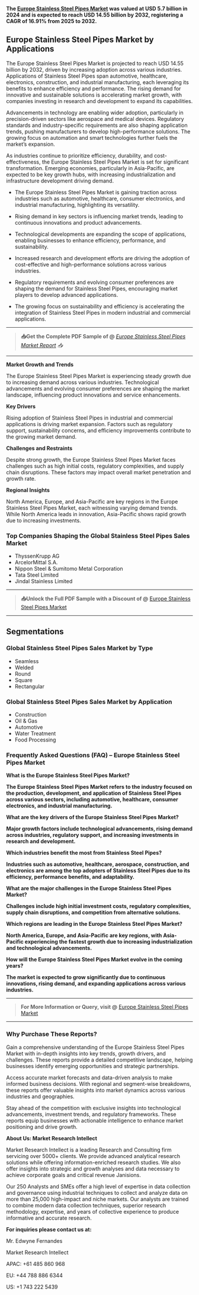 <p><strong>The <a href="https://www.marketresearchintellect.com/download-sample/?rid=967346&amp;utm_source=Pulse-April-Europe&amp;utm_medium=852">Europe Stainless Steel Pipes Market</a> was valued at USD 5.7 billion in 2024 and is expected to reach USD 14.55 billion by 2032, registering a CAGR of 16.91% from 2025 to 2032.</strong></p><h2>Europe Stainless Steel Pipes Market by Applications&nbsp;</h2><p><p>The Europe Stainless Steel Pipes Market is projected to reach USD 14.55 billion by 2032, driven by increasing adoption across various industries. Applications of Stainless Steel Pipes span automotive, healthcare, electronics, construction, and industrial manufacturing, each leveraging its benefits to enhance efficiency and performance. The rising demand for innovative and sustainable solutions is accelerating market growth, with companies investing in research and development to expand its capabilities.</p><p>Advancements in technology are enabling wider adoption, particularly in precision-driven sectors like aerospace and medical devices. Regulatory standards and industry-specific requirements are also shaping application trends, pushing manufacturers to develop high-performance solutions. The growing focus on automation and smart technologies further fuels the market&rsquo;s expansion.</p><p>As industries continue to prioritize efficiency, durability, and cost-effectiveness, the Europe Stainless Steel Pipes Market is set for significant transformation. Emerging economies, particularly in Asia-Pacific, are expected to be key growth hubs, with increasing industrialization and infrastructure development driving demand.</p></p><ul><li><p>The Europe Stainless Steel Pipes Market is gaining traction across industries such as automotive, healthcare, consumer electronics, and industrial manufacturing, highlighting its versatility.</p></li><li><p>Rising demand in key sectors is influencing market trends, leading to continuous innovations and product advancements.</p></li><li><p>Technological developments are expanding the scope of applications, enabling businesses to enhance efficiency, performance, and sustainability.</p></li><li><p>Increased research and development efforts are driving the adoption of cost-effective and high-performance solutions across various industries.</p></li><li><p>Regulatory requirements and evolving consumer preferences are shaping the demand for Stainless Steel Pipes, encouraging market players to develop advanced applications.</p></li><li><p>The growing focus on sustainability and efficiency is accelerating the integration of Stainless Steel Pipes in modern industrial and commercial applications.</p></li></ul><hr /><blockquote><p><strong><span class="font-[700]">📥Get the Complete PDF Sample of @ </span></strong><em><span class="font-[700]"><a href="https://www.marketresearchintellect.com/download-sample/?rid=967346&amp;utm_source=Pulse-April-Europe&amp;utm_medium=852" target="_blank" data-tracking-control-name="article-ssr-frontend-pulse_little-text-block" data-tracking-will-navigate="" data-test-link="">Europe Stainless Steel Pipes Market Report</a>&nbsp;📥</span></em></p></blockquote><hr /><p class="" data-start="77" data-end="360"><strong data-start="77" data-end="105">Market Growth and Trends</strong></p><p class="" data-start="77" data-end="360">The Europe Stainless Steel Pipes Market is experiencing steady growth due to increasing demand across various industries. Technological advancements and evolving consumer preferences are shaping the market landscape, influencing product innovations and service enhancements.</p><p class="" data-start="362" data-end="606"><strong data-start="362" data-end="377">Key Drivers</strong></p><p class="" data-start="362" data-end="606">Rising adoption of Stainless Steel Pipes in industrial and commercial applications is driving market expansion. Factors such as regulatory support, sustainability concerns, and efficiency improvements contribute to the growing market demand.</p><p class="" data-start="608" data-end="849"><strong data-start="608" data-end="637">Challenges and Restraints</strong></p><p class="" data-start="608" data-end="849">Despite strong growth, the Europe Stainless Steel Pipes Market faces challenges such as high initial costs, regulatory complexities, and supply chain disruptions. These factors may impact overall market penetration and growth rate.</p><p class="" data-start="851" data-end="1095"><strong data-start="851" data-end="872">Regional Insights</strong></p><p class="" data-start="851" data-end="1095">North America, Europe, and Asia-Pacific are key regions in the Europe Stainless Steel Pipes Market, each witnessing varying demand trends. While North America leads in innovation, Asia-Pacific shows rapid growth due to increasing investments.</p><p><h3>Top Companies Shaping the Global Stainless Steel Pipes Sales Market </h3><ul><li>ThyssenKrupp AG</li><li>ArcelorMittal S.A.</li><li>Nippon Steel & Sumitomo Metal Corporation</li><li>Tata Steel Limited</li><li>Jindal Stainless Limited</li></ul></p><hr /><blockquote><p><strong>📥Unlock the Full PDF Sample with a Discount of @</strong> <a href="https://www.marketresearchintellect.com/ask-for-discount/?rid=967346&amp;utm_source=Pulse-April-Europe&amp;utm_medium=852">Europe Stainless Steel Pipes Market</a></p></blockquote><hr /><p><h2>Segmentations</h2><h3>Global Stainless Steel Pipes Sales Market by Type</h3><ul><li>Seamless</li><li>Welded</li><li>Round</li><li>Square</li><li>Rectangular</li></ul><h3>Global Stainless Steel Pipes Sales Market by Application</h3><ul><li>Construction</li><li>Oil & Gas</li><li>Automotive</li><li>Water Treatment</li><li>Food Processing</li></ul></p><h3><strong>Frequently Asked Questions (FAQ) &ndash; Europe Stainless Steel Pipes Market</strong></h3><p><strong>What is the Europe Stainless Steel Pipes Market?</strong></p><p><strong>The Europe Stainless Steel Pipes Market refers to the industry focused on the production, development, and application of Stainless Steel Pipes across various sectors, including automotive, healthcare, consumer electronics, and industrial manufacturing.</strong></p><p><strong>What are the key drivers of the Europe Stainless Steel Pipes Market?</strong></p><p><strong>Major growth factors include technological advancements, rising demand across industries, regulatory support, and increasing investments in research and development.</strong></p><p><strong>Which industries benefit the most from Stainless Steel Pipes?</strong></p><p><strong>Industries such as automotive, healthcare, aerospace, construction, and electronics are among the top adopters of Stainless Steel Pipes due to its efficiency, performance benefits, and adaptability.</strong></p><p><strong>What are the major challenges in the Europe Stainless Steel Pipes Market?</strong></p><p><strong>Challenges include high initial investment costs, regulatory complexities, supply chain disruptions, and competition from alternative solutions.</strong></p><p><strong>Which regions are leading in the Europe Stainless Steel Pipes Market?</strong></p><p><strong>North America, Europe, and Asia-Pacific are key regions, with Asia-Pacific experiencing the fastest growth due to increasing industrialization and technological advancements.</strong></p><p><strong>How will the Europe Stainless Steel Pipes Market evolve in the coming years?</strong></p><p><strong>The market is expected to grow significantly due to continuous innovations, rising demand, and expanding applications across various industries.</strong></p><hr /><blockquote><p><span class="font-[700]"><strong>For More Information or Query, visit&nbsp;@</strong>&nbsp;</span><span class="font-[700]"><a href="https://www.marketresearchintellect.com/product/global-stainless-steel-pipes-sales-market/?utm_source=Linkedin&utm_medium=852" target="_blank" data-tracking-control-name="article-ssr-frontend-pulse_little-text-block" data-tracking-will-navigate="" data-test-link="">Europe Stainless Steel Pipes Market</a></span></p></blockquote><hr /><h3><strong data-start="0" data-end="31">Why Purchase These Reports?</strong></h3><p class="" data-start="35" data-end="297">Gain a comprehensive understanding of the Europe Stainless Steel Pipes Market with in-depth insights into key trends, growth drivers, and challenges. These reports provide a detailed competitive landscape, helping businesses identify emerging opportunities and strategic partnerships.</p><p class="" data-start="299" data-end="540">Access accurate market forecasts and data-driven analysis to make informed business decisions. With regional and segment-wise breakdowns, these reports offer valuable insights into market dynamics across various industries and geographies.</p><p class="" data-start="542" data-end="784">Stay ahead of the competition with exclusive insights into technological advancements, investment trends, and regulatory frameworks. These reports equip businesses with actionable intelligence to enhance market positioning and drive growth.</p><p><strong><span class="font-[700]">About Us: Market Research Intellect</span></strong></p><p><span class="">Market Research Intellect is a leading Research and Consulting firm servicing over 5000+ clients. We provide advanced analytical research solutions while offering information-enriched research studies.&nbsp;</span>We also offer insights into strategic and growth analyses and data necessary to achieve corporate goals and critical revenue Janisions.</p><p><span class="">Our 250 Analysts and SMEs offer a high level of expertise in data collection and governance using industrial techniques to collect and analyze data on more than 25,000 high-impact and niche markets. Our analysts are trained to combine modern data collection techniques, superior research methodology, expertise, and years of collective experience to produce informative and accurate research.</span></p><p><strong>For inquiries please contact us at:</strong></p><p>Mr. Edwyne Fernandes</p><p>Market Research Intellect</p><p>APAC: +61 485 860 968</p><p>EU: +44 788 886 6344</p><p>US: +1 743 222 5439</p>